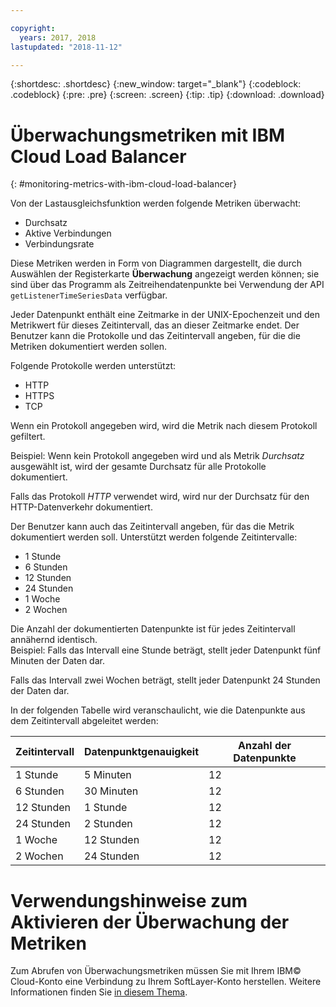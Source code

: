 ```yaml
---

copyright:
  years: 2017, 2018
lastupdated: "2018-11-12"

---
```


{:shortdesc: .shortdesc}
{:new_window: target="_blank"}
{:codeblock: .codeblock}
{:pre: .pre}
{:screen: .screen}
{:tip: .tip}
{:download: .download}

# Überwachungsmetriken mit IBM Cloud Load Balancer
{: #monitoring-metrics-with-ibm-cloud-load-balancer}

Von der Lastausgleichsfunktion werden folgende Metriken überwacht: 

* Durchsatz
* Aktive Verbindungen
* Verbindungsrate

Diese Metriken werden in Form von Diagrammen dargestellt, die durch Auswählen der Registerkarte **Überwachung** angezeigt werden können;
sie sind über das Programm als Zeitreihendatenpunkte bei Verwendung der API `getListenerTimeSeriesData` verfügbar.

Jeder Datenpunkt enthält eine Zeitmarke in der UNIX-Epochenzeit und den Metrikwert für dieses Zeitintervall, das an dieser Zeitmarke endet. Der Benutzer kann die Protokolle und das Zeitintervall angeben, für die die Metriken dokumentiert werden sollen. 

Folgende Protokolle werden unterstützt:

* HTTP
* HTTPS
* TCP

Wenn ein Protokoll angegeben wird, wird die Metrik nach diesem Protokoll gefiltert.

Beispiel: Wenn kein Protokoll angegeben wird und als Metrik *Durchsatz* ausgewählt ist, wird der gesamte Durchsatz für alle Protokolle dokumentiert.

Falls das Protokoll *HTTP* verwendet wird, wird nur der Durchsatz für den HTTP-Datenverkehr dokumentiert.

Der Benutzer kann auch das Zeitintervall angeben, für das die Metrik dokumentiert werden soll. Unterstützt werden folgende Zeitintervalle: 

* 1 Stunde
* 6 Stunden
* 12 Stunden
* 24 Stunden
* 1 Woche
* 2 Wochen

Die Anzahl der dokumentierten Datenpunkte ist für jedes Zeitintervall annähernd identisch.  
Beispiel: Falls das Intervall eine Stunde beträgt, stellt jeder Datenpunkt fünf Minuten der Daten dar.

Falls das Intervall zwei Wochen beträgt, stellt jeder Datenpunkt 24 Stunden der Daten dar.

In der folgenden Tabelle wird veranschaulicht, wie die Datenpunkte aus dem Zeitintervall abgeleitet werden:

| Zeitintervall | Datenpunktgenauigkeit | Anzahl der Datenpunkte |                                                                                              
| ------------------------------------------ | --------------------------------------------------- | -------------------|
| 1 Stunde    | 5 Minuten | 12   |
| 6 Stunden   | 30 Minuten | 12  |
| 12 Stunden  | 1 Stunde | 12 |
| 24 Stunden  | 2 Stunden | 12 |
| 1 Woche    | 12 Stunden | 12 |
| 2 Wochen  | 24 Stunden | 12 |

# Verwendungshinweise zum Aktivieren der Überwachung der Metriken

Zum Abrufen von Überwachungsmetriken müssen Sie mit Ihrem IBM© Cloud-Konto eine Verbindung zu Ihrem SoftLayer-Konto herstellen. Weitere Informationen finden Sie [in diesem Thema](/docs/account?topic=account-unifyingaccounts#link_accounts).
